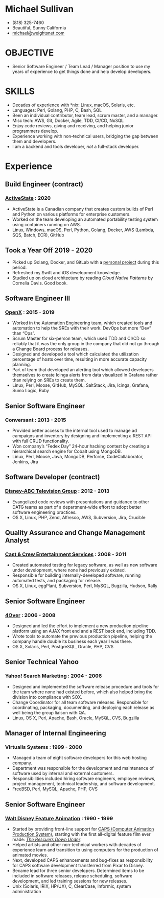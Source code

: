 # Michael Sullivan
* (818) 325-7460
* Beautiful, Sunny California
* [michael@weightsnet.com](mailto:michael@weightsnet.com)

# OBJECTIVE

* Senior Software Engineer / Team Lead / Manager position to use my years of experience to get things done and help develop developers.

# SKILLS
* Decades of experience with *nix: Linux, macOS, Solaris, etc.
* Languages: Perl, Golang, PHP, C, Bash, SQL
* Been an individual contributor, team lead, scrum master, and a manager.
* Misc tech: AWS, Git, Docker, Agile, TDD, CI/CD, NoSQL
* Enjoy code reviews, giving and receiving, and helping junior programmers develop.
* Experience working with non-technical users, bridging the gap between them and developers.
* I am a backend and tools developer, *not* a full-stack developer.


# Experience

## Build Engineer (contract)
### [ActiveState](https://www.activestate.com) : 2020

* ActiveState is a Canadian company that creates custom builds of Perl and Python on various platforms for enterprise customers.
* Worked on the team developing an automated portability testing system using containers running on AWS.
* Linux, Windows, macOS, Perl, Python, Golang, Docker, AWS (Lambda, SQS, Batch, ECR), GitHub

## Took a Year Off	2019 - 2020
* Picked up Golang, Docker, and GitLab with a [personal project](https://gitlab.com/venchoware/smusma) during this period.
* Refreshed my Swift and iOS development knowledge.
* Studied up on cloud architecture by reading *Cloud Native Patterns* by Cornelia Davis. Good book.
 
## Software Engineer III  
### [OpenX](https://www.openx.com) : 2015 - 2019

* Worked in the Automation Engineering team, which created tools and automation to help the SREs with their work. DevOps but more “Dev” than “Ops”.
* Scrum Master for six-person team, which used TDD and CI/CD so reliably that it was the only group in the company that did not go through a Change Board process for releases.
* Designed and developed a tool which calculated the utilization percentage of hosts over time, resulting in more accurate capacity planning.
* Part of team that developed an alerting tool which allowed developers themselves to create Icinga alerts from data visualized in Grafana rather than relying on SREs to create them.
* Linux, Perl, Moose, GitHub, MySQL, SaltStack, Jira, Icinga, Grafana, Sumo Logic, Ruby

## Senior Software Engineer  
### Conversant : 2013 - 2015

* Provided better access to the internal tool used to manage ad campaigns and inventory by designing and implementing a REST API with full CRUD functionality.
* Won company’s “Fedex Day” 24-hour hacking contest by creating a hierarchical search engine for Cobalt using MongoDB.
* Linux, Perl, Moose, Java, MongoDB, Perforce, CodeCollaborator, Jenkins, Jira

## Software Developer (contract)  
### [Disney-ABC Television Group](https://abc.com) : 2012 - 2013

* Evangelized code reviews with presentations and guidance to other DATG teams as part of a department-wide effort to adopt better software engineering practices.
* OS X, Linux, PHP, Zend, Alfresco, AWS, Subversion, Jira, Crucible

## Quality Assurance and Change Management Analyst  
### [Cast & Crew Entertainment Services](https://www.castandcrew.com) : 2008 - 2011

* Created automated testing for legacy software, as well as new software under development, where none had previously existed.
* Responsible for building internally-developed software, running automated tests, and packaging for release. 
* OS X, Linux, eggPlant, Subversion, Perl, MySQL, Bugzilla, Hudson, Rally

## Senior Software Engineer  
### [4Over](https://4over.com) : 2006 - 2008

* Designed and led the effort to implement a new production pipeline platform using an AJAX front end and a REST back end, including TDD.
* Wrote tools to automate the previous production pipeline, helping the company handle double its business each year I was there.  
* OS X, Solaris, Perl, PostgreSQL, Oracle, PHP, CVS

## Senior Technical Yahoo
### Yahoo\! Search Marketing : 2004 - 2006

* Designed and implemented the software release procedure and tools for the team where none had existed before, which also helped bring the division into compliance with SOX.
* Change Coordinator for all team software releases. Responsible for coordinating, packaging, documenting, and deploying each release as well being the group liaison with QA.
* Linux, OS X, Perl, Apache, Bash, Oracle, MySQL, CVS, Bugzilla

## Manager of Internal Engineering
### Virtualis Systems : 1999 - 2000
* Managed a team of eight software developers for this web hosting company.
* Department was responsible for the development and maintenance of software used by internal and external customers.
* Responsibilities included hiring software engineers, employee reviews, project management, technical leadership, and software development.
* FreeBSD, Perl, MySQL, Apache, PHP, CVS

## Senior Software Engineer  
### [Walt Disney Feature Animation](https://www.disneyanimation.com) : 1990 - 1999

* Started by providing front-line support for [CAPS (Computer Animation Production System)](https://en.wikipedia.org/wiki/Computer_Animation_Production_System), starting with the first all-digital feature film ever made: [*The Rescuers Down Under*](https://www.imdb.com/title/tt0100477/reference).
* Helped artists and other non-technical workers with decades of experience learn and transition to using computers for the production of animated movies.
* Next, developed CAPS enhancements and bug-fixes as responsibility for CAPS software development transferred from Pixar to Disney.
* Became lead for three senior developers. Determined items to be included in software releases, release scheduling, software development, and led training sessions for new releases.
* Unix (Solaris, IRIX, HP/UX), C, ClearCase, Informix, system administration
